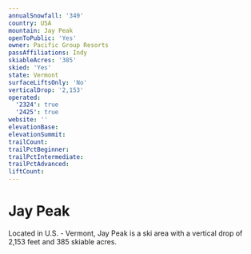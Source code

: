 ```yaml
---
annualSnowfall: '349'
country: USA
mountain: Jay Peak
openToPublic: 'Yes'
owner: Pacific Group Resorts
passAffiliations: Indy
skiableAcres: '385'
skied: 'Yes'
state: Vermont
surfaceLiftsOnly: 'No'
verticalDrop: '2,153'
operated:
  '2324': true
  '2425': true
website: ''
elevationBase:
elevationSummit:
trailCount:
trailPctBeginner:
trailPctIntermediate:
trailPctAdvanced:
liftCount:
---
```



# Jay Peak

Located in U.S. - Vermont, Jay Peak is a ski area with a vertical drop of 2,153 feet and 385 skiable acres.
